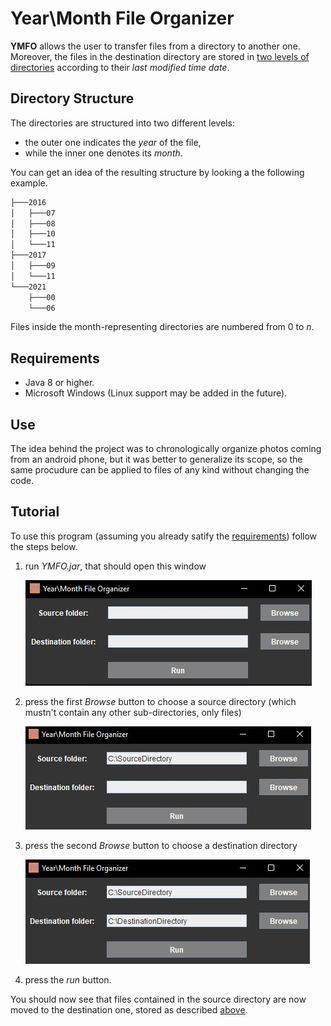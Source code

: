 # Year\Month File Organizer
**YMFO** allows the user to transfer files from a directory to another one. Moreover, the files in the destination directory are stored in [two levels of directories](#directory-structure) according to their *last modified time date*.

## Directory Structure
The directories are structured into two different levels:
- the outer one indicates the *year* of the file,
- while the inner one denotes its *month*.

You can get an idea of the resulting structure by looking a the following example.

```bash
├───2016
│   ├───07
│   ├───08
│   ├───10
│   └───11
├───2017
│   ├───09
│   └───11
└───2021
    ├───00
    └───06
```

Files inside the month-representing directories are numbered from $0$ to $n$.

## Requirements
- Java 8 or higher.
- Microsoft Windows (Linux support may be added in the future).

## Use
The idea behind the project was to chronologically organize photos coming from an android phone, but it was better to generalize its scope, so the same procudure can be applied to files of any kind without changing the code.

## Tutorial

To use this program (assuming you already satify the [requirements](#requirements)) follow the steps below.

1. run *YMFO.jar*, that should open this window

    ![](tutorial/tutorial1.jpg)

2. press the first *Browse* button to choose a source directory (which mustn't contain any other sub-directories, only files)

    ![](tutorial/tutorial2.jpg)

3. press the second *Browse* button to choose a destination directory

    ![](tutorial/tutorial3.jpg)

4. press the *run* button.

You should now see that files contained in the source directory are now moved to the destination one, stored as described [above](#directory-structure).
